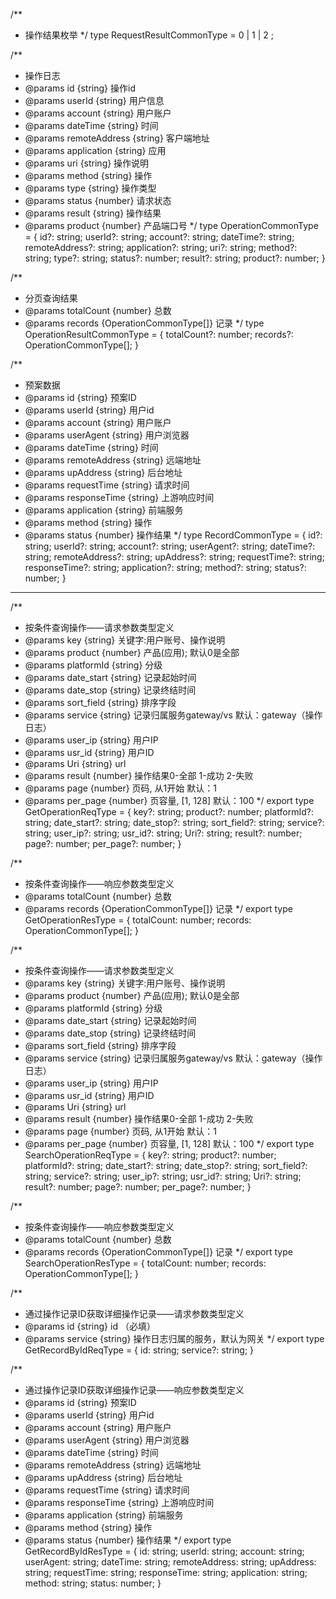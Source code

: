 
/**
 * 操作结果枚举
*/
type RequestResultCommonType =  0 | 1 | 2 ;


/**
 * 操作日志
 * @params id {string} 操作id
 * @params userId {string} 用户信息
 * @params account {string} 用户账户
 * @params dateTime {string} 时间
 * @params remoteAddress {string} 客户端地址
 * @params application {string} 应用
 * @params uri {string} 操作说明
 * @params method {string} 操作
 * @params type {string} 操作类型
 * @params status {number} 请求状态
 * @params result {string} 操作结果
 * @params product {number} 产品端口号
*/
type OperationCommonType = {
      id?: string;
      userId?: string;
      account?: string;
      dateTime?: string;
      remoteAddress?: string;
      application?: string;
      uri?: string;
      method?: string;
      type?: string;
      status?: number;
      result?: string;
      product?: number;
}


/**
 * 分页查询结果
 * @params totalCount {number} 总数
 * @params records {OperationCommonType[]} 记录
*/
type OperationResultCommonType = {
      totalCount?: number;
      records?: OperationCommonType[];
}


/**
 * 预案数据
 * @params id {string} 预案ID
 * @params userId {string} 用户id
 * @params account {string} 用户账户
 * @params userAgent {string} 用户浏览器
 * @params dateTime {string} 时间
 * @params remoteAddress {string} 远端地址
 * @params upAddress {string} 后台地址
 * @params requestTime {string} 请求时间
 * @params responseTime {string} 上游响应时间
 * @params application {string} 前端服务
 * @params method {string} 操作
 * @params status {number} 操作结果
*/
type RecordCommonType = {
      id?: string;
      userId?: string;
      account?: string;
      userAgent?: string;
      dateTime?: string;
      remoteAddress?: string;
      upAddress?: string;
      requestTime?: string;
      responseTime?: string;
      application?: string;
      method?: string;
      status?: number;
}


----

/**
 * 按条件查询操作——请求参数类型定义
 * @params key {string} 关键字:用户账号、操作说明 
 * @params product {number} 产品(应用); 默认0是全部 
 * @params platformId {string} 分级 
 * @params date_start {string} 记录起始时间 
 * @params date_stop {string} 记录终结时间 
 * @params sort_field {string} 排序字段 
 * @params service {string} 记录归属服务gateway/vs 默认：gateway（操作日志） 
 * @params user_ip {string} 用户IP 
 * @params usr_id {string} 用户ID 
 * @params Uri {string} url 
 * @params result {number} 操作结果0-全部 1-成功  2-失败 
 * @params page {number} 页码, 从1开始 默认：1 
 * @params per_page {number} 页容量, [1, 128] 默认：100 
*/
export type GetOperationReqType = {
      key?: string;
      product?: number;
      platformId?: string;
      date_start?: string;
      date_stop?: string;
      sort_field?: string;
      service?: string;
      user_ip?: string;
      usr_id?: string;
      Uri?: string;
      result?: number;
      page?: number;
      per_page?: number;
}


/**
 * 按条件查询操作——响应参数类型定义
 * @params totalCount {number} 总数
 * @params records {OperationCommonType[]} 记录
*/
export type GetOperationResType = {
      totalCount: number;
      records: OperationCommonType[];
}


/**
 * 按条件查询操作——请求参数类型定义
 * @params key {string} 关键字:用户账号、操作说明 
 * @params product {number} 产品(应用); 默认0是全部 
 * @params platformId {string} 分级 
 * @params date_start {string} 记录起始时间 
 * @params date_stop {string} 记录终结时间 
 * @params sort_field {string} 排序字段 
 * @params service {string} 记录归属服务gateway/vs 默认：gateway（操作日志） 
 * @params user_ip {string} 用户IP 
 * @params usr_id {string} 用户ID 
 * @params Uri {string} url 
 * @params result {number} 操作结果0-全部 1-成功  2-失败 
 * @params page {number} 页码, 从1开始 默认：1 
 * @params per_page {number} 页容量, [1, 128] 默认：100 
*/
export type SearchOperationReqType = {
      key?: string;
      product?: number;
      platformId?: string;
      date_start?: string;
      date_stop?: string;
      sort_field?: string;
      service?: string;
      user_ip?: string;
      usr_id?: string;
      Uri?: string;
      result?: number;
      page?: number;
      per_page?: number;
}


/**
 * 按条件查询操作——响应参数类型定义
 * @params totalCount {number} 总数
 * @params records {OperationCommonType[]} 记录
*/
export type SearchOperationResType = {
      totalCount: number;
      records: OperationCommonType[];
}


/**
 * 通过操作记录ID获取详细操作记录——请求参数类型定义
 * @params id {string} id （必填）
 * @params service {string} 操作日志归属的服务，默认为网关 
*/
export type GetRecordByIdReqType = {
      id: string;
      service?: string;
}


/**
 * 通过操作记录ID获取详细操作记录——响应参数类型定义
 * @params id {string} 预案ID
 * @params userId {string} 用户id
 * @params account {string} 用户账户
 * @params userAgent {string} 用户浏览器
 * @params dateTime {string} 时间
 * @params remoteAddress {string} 远端地址
 * @params upAddress {string} 后台地址
 * @params requestTime {string} 请求时间
 * @params responseTime {string} 上游响应时间
 * @params application {string} 前端服务
 * @params method {string} 操作
 * @params status {number} 操作结果
*/
export type GetRecordByIdResType = {
      id: string;
      userId: string;
      account: string;
      userAgent: string;
      dateTime: string;
      remoteAddress: string;
      upAddress: string;
      requestTime: string;
      responseTime: string;
      application: string;
      method: string;
      status: number;
}

